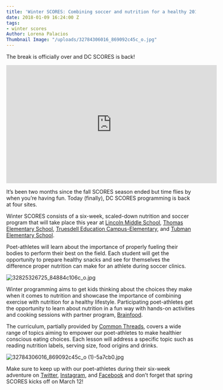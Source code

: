```yaml
---
title: 'Winter SCORES: Combining soccer and nutrition for a healthy 2018'
date: 2018-01-09 16:24:00 Z
tags:
- winter scores
Author: Lorena Palacios
Thumbnail Image: "/uploads/32784306016_869092c45c_o.jpg"
---
```


The break is officially over and DC SCORES is back!

<iframe width="560" height="315" src="https://www.youtube.com/embed/AKPVVxxLFQc" frameborder="0" allow="autoplay; encrypted-media" allowfullscreen></iframe>

It’s been two months since the fall SCORES season ended but time flies by when you’re having fun. Today (finally), DC SCORES programming is back at four sites.


Winter SCORES consists of a six-week, scaled-down nutrition and soccer program that will take place this year at [Lincoln Middle School](https://www.google.com/maps/place/Lincoln+Middle+School/@38.9295223,-77.0379509,17z/data=!3m1!4b1!4m5!3m4!1s0x89b7c821b2ee785b:0x42f319cf472977ae!8m2!3d38.9295181!4d-77.0357569), [Thomas Elementary School](https://www.google.com/maps/place/Thomas+Elementary+School/@38.9015291,-76.9541674,17z/data=!3m1!4b1!4m5!3m4!1s0x89b7b8921019c081:0x45a27879eda76e85!8m2!3d38.9015249!4d-76.9519734), [Truesdell Education Campus-Elementary](https://www.google.com/maps/place/Truesdell+Education+Campus/@38.9539298,-77.0266098,17z/data=!3m1!4b1!4m5!3m4!1s0x89b7c86fb1b2d9dd:0x124f9e35509909d1!8m2!3d38.9539256!4d-77.0244158), and [Tubman Elementary School](https://www.google.com/maps/place/Tubman+Elementary+School/@38.9288642,-77.0314175,17z/data=!3m1!4b1!4m5!3m4!1s0x89b7c81ef18d2a51:0xc1d3f456c3c763e6!8m2!3d38.92886!4d-77.0292235).

Poet-athletes will learn about the importance of properly fueling their bodies to perform their best on the field. Each student will get the opportunity to prepare healthy snacks and see for themselves the difference proper nutrition can make for an athlete during soccer clinics.

![32825326725_84884c106c_o.jpg](/uploads/32825326725_84884c106c_o.jpg)

Winter programming aims to get kids thinking about the choices they make when it comes to nutrition and showcase the importance of combining exercise with nutrition for a healthy lifestyle. Participating poet-athletes get the opportunity to learn about nutrition in a fun way with hands-on activities and cooking sessions with partner program, [Brainfood](https://brain-food.org/).

The curriculum, partially provided by [Common Threads](http://www.commonthreads.org/), covers a wide range of topics aiming to empower our poet-athletes to make healthier conscious eating choices. Each lesson will address a specific topic such as reading nutrition labels, serving size, food origins and drinks.

![32784306016_869092c45c_o (1)-5a7cb0.jpg](/uploads/32784306016_869092c45c_o%20(1)-5a7cb0.jpg)

Make sure to keep up with our poet-athletes during their six-week adventure on [Twitter](https://twitter.com/DCSCORES), [Instagram](https://www.instagram.com/dc_scores/), and [Facebook](https://www.facebook.com/DCSCORES/) and don’t forget that spring SCORES kicks off on March 12!
